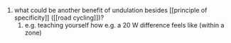 1. what could be another benefit of undulation besides [[principle of specificity]] ([[road cycling]])?
	1. e.g. teaching yourself how e.g. a 20 W difference feels like (within a zone)